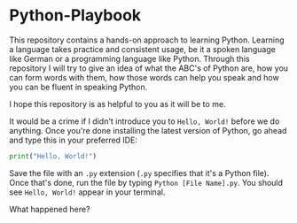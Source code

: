 # Python-Playbook



This repository contains a hands-on approach to learning Python. Learning a language takes practice and consistent usage, be it a spoken language like German or a programming language like Python. Through this repository I will try to give an idea of what the ABC's of Python are, how you can form words with them, how those words can help you speak and how you can be fluent in speaking Python. 

I hope this repository is as helpful to you as it will be to me.


It would be a crime if I didn't introduce you to ```Hello, World!``` before we do anything. Once you're done installing the latest version of Python, go ahead and type this in your preferred IDE:

```Python
print("Hello, World!")
```

Save the file with an ```.py``` extension (```.py``` specifies that it's a Python file). Once that's done, run the file by typing ```Python [File Name].py```. You should see ```Hello, World!``` appear in your terminal.

What happened here? 
